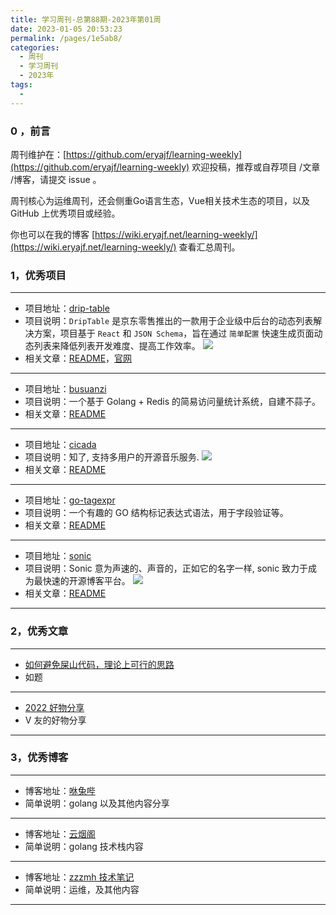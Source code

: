 ```yaml
---
title: 学习周刊-总第88期-2023年第01周
date: 2023-01-05 20:53:23
permalink: /pages/1e5ab8/
categories:
  - 周刊
  - 学习周刊
  - 2023年
tags:
  -
---
```



### 0 ，前言

周刊维护在：[https://github.com/eryajf/learning-weekly](https://github.com/eryajf/learning-weekly)  欢迎投稿，推荐或自荐项目 /文章 /博客，请提交 issue 。

周刊核心为运维周刊，还会侧重Go语言生态，Vue相关技术生态的项目，以及 GitHub 上优秀项目或经验。

你也可以在我的博客 [https://wiki.eryajf.net/learning-weekly/](https://wiki.eryajf.net/learning-weekly/) 查看汇总周刊。


### 1，优秀项目

---
- 项目地址：[drip-table](https://github.com/JDFED/drip-table)
- 项目说明：`DripTable` 是京东零售推出的一款用于企业级中后台的动态列表解决方案，项目基于 `React` 和 `JSON Schema`，旨在通过 `简单配置` 快速生成页面动态列表来降低列表开发难度、提高工作效率。
  ![](http://t.eryajf.net/imgs/2023/01/bcca578ca06937c2.png)
- 相关文章：[README](https://github.com/JDFED/drip-table/blob/master/README.zh-CN.md)，[官网](https://drip-table.jd.com/)
---
- 项目地址：[busuanzi](https://github.com/soxft/busuanzi)
- 项目说明：一个基于 Golang + Redis 的简易访问量统计系统，自建不蒜子。
- 相关文章：[README](https://github.com/soxft/busuanzi#readme)
---
- 项目地址：[cicada](https://github.com/mebtte/cicada)
- 项目说明：知了, 支持多用户的开源音乐服务.
  ![](http://t.eryajf.net/imgs/2023/01/7258df3d6f804503.png)
- 相关文章：[README](https://github.com/mebtte/cicada#readme)
---
- 项目地址：[go-tagexpr](https://github.com/bytedance/go-tagexpr)
- 项目说明：一个有趣的 GO 结构标记表达式语法，用于字段验证等。
- 相关文章：[README](https://github.com/bytedance/go-tagexpr#readme)
---
- 项目地址：[sonic](https://github.com/go-sonic/sonic)
- 项目说明：Sonic 意为声速的、声音的，正如它的名字一样, sonic 致力于成为最快速的开源博客平台。
  ![](http://t.eryajf.net/imgs/2023/01/0797d7663dee79a7.png)
- 相关文章：[README](https://github.com/go-sonic/sonic/blob/master/doc/README_ZH.md)
---

### 2，优秀文章

---
- [如何避免屎山代码，理论上可行的思路](https://v2ex.com/t/906667#reply72)
- 如题
---
- [2022 好物分享](https://v2ex.com/t/906441#reply30)
- V 友的好物分享
---

### 3，优秀博客

---
- 博客地址：[咻兔哔](https://esc.show/)
- 简单说明：golang 以及其他内容分享
---
- 博客地址：[云烟阁](https://liangtian.me/)
- 简单说明：golang 技术栈内容
---
- 博客地址：[zzzmh 技术笔记](https://zzzmh.cn/index)
- 简单说明：运维，及其他内容
---